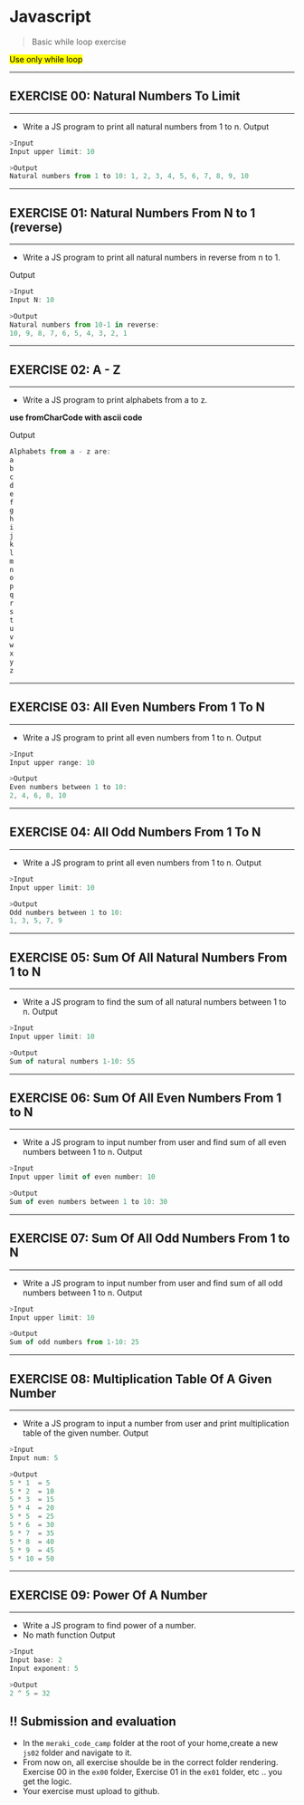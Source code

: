 
# Javascript
> Basic while loop exercise

<mark >Use only while loop</mark>

***
## EXERCISE 00: Natural Numbers To Limit
***
-	Write a JS program to print all natural numbers from 1 to n.
Output
```js
>Input
Input upper limit: 10

>Output
Natural numbers from 1 to 10: 1, 2, 3, 4, 5, 6, 7, 8, 9, 10
```
***
## EXERCISE 01: Natural Numbers From N to 1 (reverse)
***
-	Write a JS program to print all natural numbers in reverse from n to 1.

Output
```js
>Input
Input N: 10

>Output
Natural numbers from 10-1 in reverse: 
10, 9, 8, 7, 6, 5, 4, 3, 2, 1
```
***
## EXERCISE 02: A - Z
***
-	Write a JS program to print alphabets from a to z.

**use fromCharCode with ascii code** 

Output
```js
Alphabets from a - z are:
a
b
c
d
e
f
g
h
i
j
k
l
m
n
o
p
q
r
s
t
u
v
w
x
y
z
```
***
## EXERCISE 03: All Even Numbers From 1 To N
***
-	Write a JS program to print all even numbers from 1 to n.
Output
```js
>Input
Input upper range: 10

>Output
Even numbers between 1 to 10:
2, 4, 6, 8, 10
```
***
## EXERCISE 04: All Odd Numbers From 1 To N
***
-	Write a JS program to print all even numbers from 1 to n.
Output
 ```js
>Input
Input upper limit: 10

>Output
Odd numbers between 1 to 10:
1, 3, 5, 7, 9
```
***
## EXERCISE 05:  Sum Of All Natural Numbers From 1 to N
***
-	Write a JS program to find the sum of all natural numbers between 1 to n.
 Output
```js
>Input
Input upper limit: 10

>Output
Sum of natural numbers 1-10: 55
```
***
## EXERCISE 06: Sum Of All Even Numbers From 1 to N
***
-	Write a JS program to input number from user and find sum of all even numbers between 1 to n.
Output
 ```js
>Input
Input upper limit of even number: 10

>Output
Sum of even numbers between 1 to 10: 30
```
***
## EXERCISE 07: Sum Of All Odd Numbers From 1 to N
***
-	Write a JS program to input number from user and find sum of all odd numbers between 1 to n.
Output
```js
>Input
Input upper limit: 10

>Output
Sum of odd numbers from 1-10: 25
```
***
## EXERCISE 08: Multiplication Table Of A Given Number 
***
-	Write a JS program to input a number from user and print multiplication table of the given number.
Output
```js
>Input
Input num: 5

>Output
5 * 1  = 5
5 * 2  = 10
5 * 3  = 15
5 * 4  = 20
5 * 5  = 25
5 * 6  = 30
5 * 7  = 35
5 * 8  = 40
5 * 9  = 45
5 * 10 = 50
```
***
## EXERCISE 09: Power Of A Number
***
-	Write a JS program to find power of a number.
-	No math function
Output
```js
>Input
Input base: 2
Input exponent: 5

>Output
2 ^ 5 = 32
```
## !! Submission and evaluation

*  In the `meraki_code_camp` folder at the root of your home,create a new `js02` folder and navigate to it.
* From now on, all exercise shoulde be in the correct folder rendering. Exercise 00 in the `ex00` folder, Exercise 01 in the `ex01` folder, etc .. you get the logic.
* Your exercise must upload to github.


